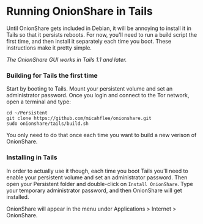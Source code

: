 # Running OnionShare in Tails

Until OnionShare gets included in Debian, it will be annoying to install it in Tails so that it persists reboots. For now, you'll need to run a build script the first time, and then install it separately each time you boot. These instructions make it pretty simple.

*The OnionShare GUI works in Tails 1.1 and later.*

### Building for Tails the first time

Start by booting to Tails. Mount your persistent volume and set an administrator password. Once you login and connect to the Tor network, open a terminal and type:

    cd ~/Persistent
    git clone https://github.com/micahflee/onionshare.git
    sudo onionshare/tails/build.sh

You only need to do that once each time you want to build a new verison of OnionShare.

### Installing in Tails

In order to actually use it though, each time you boot Tails you'll need to enable your persistent volume and set an administrator password. Then open your Persistent folder and double-click on `Install OnionShare`. Type your temporary administrator password, and then OnionShare will get installed.

OnionShare will appear in the menu under Applications > Internet > OnionShare.

